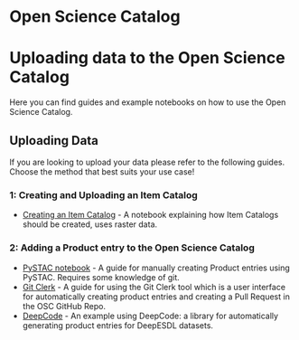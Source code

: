 # Open Science Catalog

# Uploading data to the Open Science Catalog
Here you can find guides and example notebooks on how to use the Open Science Catalog.

## Uploading Data
If you are looking to upload your data please refer to the following guides. Choose the method that best suits your use case!

### 1: Creating and Uploading an Item Catalog
- [Creating an Item Catalog](./OSC/creating_an_item_catalog.ipynb) - A notebook explaining how Item Catalogs should be created, uses raster data.

### 2: Adding a Product entry to the Open Science Catalog
- [PySTAC notebook](.OSC/) - A guide for manually creating Product entries using PySTAC. Requires some knowledge of git.
- [Git Clerk](./Uploading%20data%20to%20the%20OSC/Git%20Clerk.md) - A guide for using the Git Clerk tool which is a user interface for automatically creating product entries and creating a Pull Request in the OSC GitHub Repo.
- [DeepCode](./Uploading%20data%20to%20the%20OSC/DeepCode.md) - An example using DeepCode: a library for automatically generating product entries for DeepESDL datasets.

